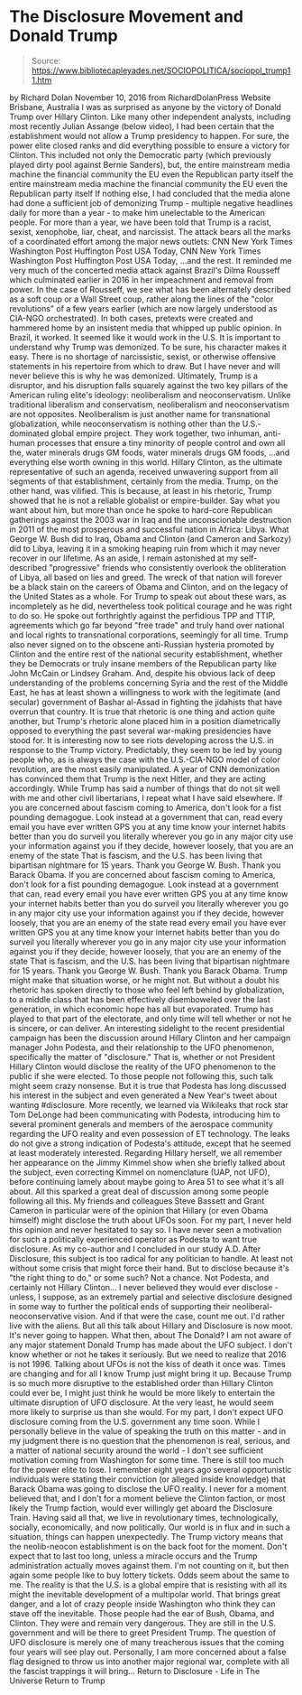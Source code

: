 # The Disclosure Movement and Donald Trump

> Source: https://www.bibliotecapleyades.net/SOCIOPOLITICA/sociopol_trump11.htm

by Richard Dolan
November 10, 2016 from RichardDolanPress Website
Brisbane, Australia
I was as surprised as anyone by the victory of Donald Trump over Hillary Clinton.
Like many other independent analysts, including most recently Julian Assange (below video), I had been certain that the establishment would not allow a Trump presidency to happen.
For sure, the power elite closed ranks and did everything possible to ensure a victory for Clinton.
This included not only the Democratic party (which previously played dirty pool against Bernie Sanders), but,
the entire mainstream media machine the financial community the EU even the Republican party itself
the entire mainstream media machine
the financial community
the EU
even the Republican party itself
If nothing else, I had concluded that the media alone had done a sufficient job of demonizing Trump - multiple negative headlines daily for more than a year - to make him unelectable to the American people. For more than a year, we have been told that Trump is a racist, sexist, xenophobe, liar, cheat, and narcissist.
The attack bears all the marks of a coordinated effort among the major news outlets:
CNN New York Times Washington Post Huffington Post USA Today,
CNN
New York Times
Washington Post
Huffington Post
USA Today,
...and the rest.
It reminded me very much of the concerted media attack against Brazil's Dilma Rousseff which culminated earlier in 2016 in her impeachment and removal from power.
In the case of Rousseff, we see what has been alternately described as a soft coup or a Wall Street coup, rather along the lines of the "color revolutions" of a few years earlier (which are now largely understood as CIA-NGO orchestrated).
In both cases, pretexts were created and hammered home by an insistent media that whipped up public opinion. In Brazil, it worked. It seemed like it would work in the U.S. It is important to understand why Trump was demonized.
To be sure, his character makes it easy. There is no shortage of narcissistic, sexist, or otherwise offensive statements in his repertoire from which to draw. But I have never and will never believe this is why he was demonized.
Ultimately, Trump is a disruptor, and his disruption falls squarely against the two key pillars of the American ruling elite's ideology:
neoliberalism and neoconservatism.
Unlike traditional liberalism and conservatism, neoliberalism and neoconservatism are not opposites.
Neoliberalism is just another name for transnational globalization, while neoconservatism is nothing other than the U.S.-dominated global empire project.
They work together, two inhuman, anti-human processes that ensure a tiny minority of people control and own all the,
water minerals drugs GM foods,
water
minerals
drugs
GM foods,
...and everything else worth owning in this world.
Hillary Clinton, as the ultimate representative of such an agenda, received unwavering support from all segments of that establishment, certainly from the media. Trump, on the other hand, was vilified. This is because, at least in his rhetoric, Trump showed that he is not a reliable globalist or empire-builder.
Say what you want about him, but more than once he spoke to hard-core Republican gatherings against the 2003 war in Iraq and the unconscionable destruction in 2011 of the most prosperous and successful nation in Africa:
Libya.
What George W. Bush did to Iraq, Obama and Clinton (and Cameron and Sarkozy) did to Libya, leaving it in a smoking heaping ruin from which it may never recover in our lifetime.
As an aside, I remain astonished at my self-described "progressive" friends who consistently overlook the obliteration of Libya, all based on lies and greed.
The wreck of that nation will forever be a black stain on the careers of Obama and Clinton, and on the legacy of the United States as a whole. For Trump to speak out about these wars, as incompletely as he did, nevertheless took political courage and he was right to do so. He spoke out forthrightly against the perfidious TPP and TTIP, agreements which go far beyond "free trade" and truly hand over national and local rights to transnational corporations, seemingly for all time.
Trump also never signed on to the obscene anti-Russian hysteria promoted by Clinton and the entire rest of the national security establishment, whether they be Democrats or truly insane members of the Republican party like John McCain or Lindsey Graham.
And, despite his obvious lack of deep understanding of the problems concerning Syria and the rest of the Middle East, he has at least shown a willingness to work with the legitimate (and secular) government of Bashar al-Assad in fighting the jidahists that have overrun that country.
It is true that rhetoric is one thing and action quite another, but Trump's rhetoric alone placed him in a position diametrically opposed to everything the past several war-making presidencies have stood for. It is interesting now to see riots developing across the U.S. in response to the Trump victory. Predictably, they seem to be led by young people who, as is always the case with the U.S.-CIA-NGO model of color revolution, are the most easily manipulated.
A year of CNN demonization has convinced them that Trump is the next Hitler, and they are acting accordingly. While Trump has said a number of things that do not sit well with me and other civil libertarians, I repeat what I have said elsewhere.
If you are concerned about fascism coming to America, don't look for a fist pounding demagogue. Look instead at a government that can, read every email you have ever written GPS you at any time know your internet habits better than you do surveil you literally wherever you go in any major city use your information against you if they decide, however loosely, that you are an enemy of the state That is fascism, and the U.S. has been living that bipartisan nightmare for 15 years. Thank you George W. Bush. Thank you Barack Obama.
If you are concerned about fascism coming to America, don't look for a fist pounding demagogue.
Look instead at a government that can,
read every email you have ever written GPS you at any time know your internet habits better than you do surveil you literally wherever you go in any major city use your information against you if they decide, however loosely, that you are an enemy of the state
read every email you have ever written
GPS you at any time
know your internet habits better than you do
surveil you literally wherever you go in any major city
use your information against you if they decide, however loosely, that you are an enemy of the state
That is fascism, and the U.S. has been living that bipartisan nightmare for 15 years.
Thank you George W. Bush. Thank you Barack Obama.
Trump might make that situation worse, or he might not.
But without a doubt his rhetoric has spoken directly to those who feel left behind by globalization, to a middle class that has been effectively disemboweled over the last generation, in which economic hope has all but evaporated.
Trump has played to that part of the electorate, and only time will tell whether or not he is sincere, or can deliver. An interesting sidelight to the recent presidential campaign has been the discussion around Hillary Clinton and her campaign manager John Podesta, and their relationship to the UFO phenomenon, specifically the matter of "disclosure." That is, whether or not President Hillary Clinton would disclose the reality of the UFO phenomenon to the public if she were elected.
To those people not following this, such talk might seem crazy nonsense.
But it is true that Podesta has long discussed his interest in the subject and even generated a New Year's tweet about wanting #disclosure.
More recently, we learned via Wikileaks that rock star Tom DeLonge had been communicating with Podesta, introducing him to several prominent generals and members of the aerospace community regarding the UFO reality and even possession of ET technology.
The leaks do not give a strong indication of Podesta's attitude, except that he seemed at least moderately interested.
Regarding Hillary herself, we all remember her appearance on the Jimmy Kimmel show when she briefly talked about the subject, even correcting Kimmel on nomenclature (UAP, not UFO), before continuing lamely about maybe going to Area 51 to see what it's all about. All this sparked a great deal of discussion among some people following all this.
My friends and colleagues Steve Bassett and Grant Cameron in particular were of the opinion that Hillary (or even Obama himself) might disclose the truth about UFOs soon.
For my part, I never held this opinion and never hesitated to say so. I have never seen a motivation for such a politically experienced operator as Podesta to want true disclosure.
As my co-author and I concluded in our study A.D. After Disclosure, this subject is too radical for any politician to handle. At least not without some crisis that might force their hand.
But to disclose because it's "the right thing to do," or some such? Not a chance. Not Podesta, and certainly not Hillary Clinton...
I never believed they would ever disclose - unless, I suppose, as an extremely partial and selective disclosure designed in some way to further the political ends of supporting their neoliberal-neoconservative vision. And if that were the case, count me out. I'd rather live with the aliens. But all this talk about Hillary and Disclosure is now moot. It's never going to happen.
What then, about The Donald? I am not aware of any major statement Donald Trump has made about the UFO subject. I don't know whether or not he takes it seriously. But we need to realize that 2016 is not 1996.
Talking about UFOs is not the kiss of death it once was. Times are changing and for all I know Trump just might bring it up.
Because Trump is so much more disruptive to the established order than Hillary Clinton could ever be, I might just think he would be more likely to entertain the ultimate disruption of UFO disclosure. At the very least, he would seem more likely to surprise us than she would. For my part, I don't expect UFO disclosure coming from the U.S. government any time soon.
While I personally believe in the value of speaking the truth on this matter - and in my judgment there is no question that the phenomenon is real, serious, and a matter of national security around the world - I don't see sufficient motivation coming from Washington for some time.
There is still too much for the power elite to lose. I remember eight years ago several opportunistic individuals were stating their conviction (or alleged inside knowledge) that Barack Obama was going to disclose the UFO reality.
I never for a moment believed that, and I don't for a moment believe the Clinton faction, or most likely the Trump faction, would ever willingly get aboard the Disclosure Train. Having said all that, we live in revolutionary times, technologically, socially, economically, and now politically.
Our world is in flux and in such a situation, things can happen unexpectedly. The Trump victory means that the neolib-neocon establishment is on the back foot for the moment.
Don't expect that to last too long, unless a miracle occurs and the Trump administration actually moves against them. I'm not counting on it, but then again some people like to buy lottery tickets.
Odds seem about the same to me. The reality is that the U.S. is a global empire that is resisting with all its might the inevitable development of a multipolar world. That brings great danger, and a lot of crazy people inside Washington who think they can stave off the inevitable.
Those people had the ear of Bush, Obama, and Clinton. They were and remain very dangerous.
They are still in the U.S. government and will be there to greet President Trump. The question of UFO disclosure is merely one of many treacherous issues that the coming four years will see play out.
Personally, I am more concerned about a false flag designed to throw us into another major regional war, complete with all the fascist trappings it will bring...
Return to Disclosure - Life in The Universe
Return to Trump
